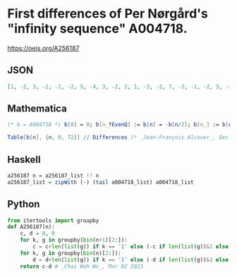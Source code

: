 # First differences of Per Nørgård's "infinity sequence" A004718\.
https://oeis.org/A256187
## JSON
```JSON
[1, -2, 3, -1, -1, -2, 5, -4, 3, -2, 1, 1, -3, -2, 7, -3, -1, -2, 5, -3, 1, -2, 3, -4, 5, -2, -1, 3, -5, -2, 9, -6, 3, -2, 1, 1, -3, -2, 7, -4, 1, -2, 3, -1, -1, -2, 5, -1, -3, -2, 7, -5, 3, -2, 1, -4, 7, -2, -3, 5, -7, -2, 11, -5, -1, -2, 5, -3, 1, -2, 3, -4]
```
## Mathematica
```Mathematica
(* b = A004718 *) b[0] = 0; b[n_?EvenQ] := b[n] = -b[n/2]; b[n_] := b[n] = b[(n-1)/2] + 1;
```
```Mathematica
Table[b[n], {n, 0, 72}] // Differences (* _Jean-François Alcover_, Dec 15 2018 *)
```
## Haskell
```Haskell
a256187 n = a256187_list !! n
a256187_list = zipWith (-) (tail a004718_list) a004718_list
```
## Python
```Python
from itertools import groupby
def A256187(n):
    c, d = 0, 0
    for k, g in groupby(bin(n+1)[2:]):
        c = c+len(list(g)) if k == '1' else (-c if len(list(g))&1 else c)
    for k, g in groupby(bin(n)[2:]):
        d = d+len(list(g)) if k == '1' else (-d if len(list(g))&1 else d)
    return c-d # _Chai Wah Wu_, Mar 02 2023
```
